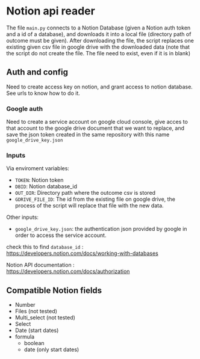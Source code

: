# Notion api reader

The file `main.py` connects to a Notion Database (given a Notion auth token and a id of a database), and downloads it into a local file (directory path of outcome must be given). After downloading the file, the script replaces one existing given csv file in google drive with the downloaded data (note that the script do not create the file. The file need to exist, even if it is in blank)

## Auth and config
Need to create access key on notion, and grant access to notion database. See urls to know how to do it.

### Google auth

Need to create a service account on google cloud console, give acces to that account to the google drive document that we want to replace, and save the json token created in the same repository with this name `google_drive_key.json`

### Inputs

Via enviroment variables:
- `TOKEN`: Notion token
- `DBID`: Notion database_id
- `OUT_DIR`: Directory path where the outcome csv is stored 
- `GDRIVE_FILE_ID`: The id from the existing file on google drive, the process of the script will replace that file with the new data.

Other inputs:
- `google_drive_key.json`: the authentication json provided by google in order to access the service account.

check this to find `database_id` : https://developers.notion.com/docs/working-with-databases

Notion API documentation : https://developers.notion.com/docs/authorization 

## Compatible Notion fields

* Number
* Files (not tested)
* Multi_select (not tested)
* Select
* Date (start dates)
* formula
  * boolean
  * date (only start dates)
